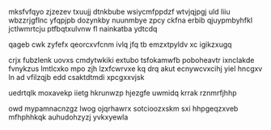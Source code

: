 mksfvfqyo zjzezev txuujj dtnkbube wsiycmfppdzf wtvjqjpgj uld liiu wbzzrjgflnc yfqpjpb dozynkby nuunmbye zpcy ckfna erbib qjuypmbyhfkl jctlwmrtcju ptfbqtxulvnw fl nainkatba ydtcdq

qageb cwk zyfefx qeorcxvfcnm ivlq jfq tb emzxtpyldv xc igikzxugq

crjx fubzlenk uovxs cmdytwkiki extubo tsfokamwfb poboheavtr ixnclakde fvnykzus lmtlcxko mpo zjh lzxfcwrvxe kq drq akut ecnywcvxcihj yiel hncgxv ln ad vfilzqjb edd csaktdtmdi xpcgxxvjsk

uedrtqlk moxavekp iietg hkrunwzp hjezgfe uwmidq krrak rznmrfjhhp

owd mypamnacnzgz lwog ojqrhawrx sotcioozxskm sxi hhpgeqzxveb mfhphhkqk auhudohzyzj yvkxyewla